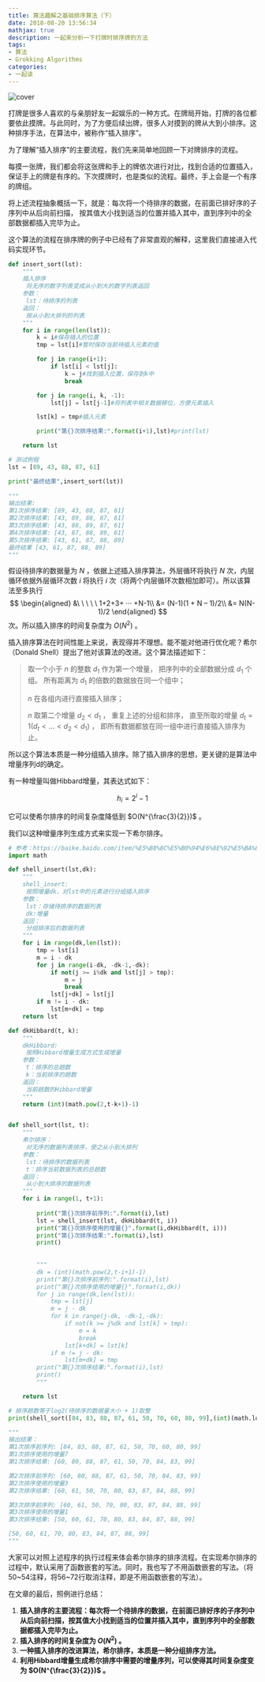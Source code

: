 ```yaml
---
title: 算法趣解之基础排序算法（下）
date: 2018-08-20 13:56:34
mathjax: true
description: 一起来分析一下打牌时排序牌的方法
tags: 
- 算法
- Grokking Algorithms
categories: 
- 一起读
---
```

![cover](https://gitee.com/CosmosNing/MyPicGo/raw/master/images/2018/08/20/cover.jpg?raw=true)



打牌是很多人喜欢的与亲朋好友一起娱乐的一种方式。在牌局开始，打牌的各位都要依此摸牌。与此同时，为了方便后续出牌，很多人对摸到的牌从大到小排序。这种排序手法，在算法中，被称作“插入排序”。

 

为了理解“插入排序”的主要流程，我们先来简单地回顾一下对牌排序的流程。

 

每摸一张牌，我们都会将这张牌和手上的牌依次进行对比，找到合适的位置插入，保证手上的牌是有序的。下次摸牌时，也是类似的流程。最终，手上会是一个有序的牌组。

 

将上述流程抽象概括一下，就是：每次将一个待排序的数据，在前面已排好序的子序列中从后向前扫描， 按其值大小找到适当的位置并插入其中，直到序列中的全部数据都插入完毕为止。

 

这个算法的流程在排序牌的例子中已经有了非常直观的解释，这里我们直接进入代码实现环节。



```python
def insert_sort(lst):
    """
    插入排序
     将无序的数字列表变成从小到大的数字列表返回
    参数：
     lst：待排序的列表
    返回：
     按从小到大排列的列表
    """
    for i in range(len(lst)):
        k = i#保存插入的位置
        tmp = lst[i]#暂时保存当前待插入元素的值

        for j in range(i+1):
            if lst[i] < lst[j]:
                k = j#找到插入位置，保存到k中
                break

        for j in range(i, k, -1):
            lst[j] = lst[j-1]#将列表中相关数据移位，方便元素插入

        lst[k] = tmp#插入元素

        print("第{}次排序结果:".format(i+1),lst)#print(lst)

    return lst

# 测试例程
lst = [89, 43, 88, 87, 61]

print("最终结果",insert_sort(lst))
        
"""
输出结果:
第1次排序结果: [89, 43, 88, 87, 61]
第2次排序结果: [43, 89, 88, 87, 61]
第3次排序结果: [43, 88, 89, 87, 61]
第4次排序结果: [43, 87, 88, 89, 61]
第5次排序结果: [43, 61, 87, 88, 89]
最终结果 [43, 61, 87, 88, 89]
"""
```



假设待排序的数据量为 $N$ ，依据上述插入排序算法，外层循环将执行 $N$ 次，内层循环依据外层循环次数 $i$ 将执行 $i$ 次（将两个内层循环次数相加即可）。所以该算法至多执行
$$
\begin{aligned}
&\ \ \ \ \ 1+2+3+ ··· +N-1\\ 
&= (N-1)(1 + N – 1)/2\\
&= N(N-1)/2
\end{aligned}
$$
次。所以插入排序的时间复杂度为 $O(N^{2})$ 。

 

插入排序算法在时间性能上来说，表现得并不理想。能不能对他进行优化呢？希尔（Donald Shell）提出了他对该算法的改进。这个算法描述如下：

 

> 取一个小于 $n$ 的整数 $d_{1}$ 作为第一个增量， 把序列中的全部数据分成 $d_{1}$ 个组。 所有距离为 $d_{1}$ 的倍数的数据放在同一个组中；
>
> $n$ 在各组内进行直接插入排序；
>
> $n$  取第二个增量 $d_{2} < d_{1}$ ， 重复上述的分组和排序， 直至所取的增量 $d_{t}=1(d_{t}< …<d_{2}<d_{1})$ ， 即所有数据都放在同一组中进行直接插入排序为止。

 

所以这个算法本质是一种分组插入排序。除了插入排序的思想，更关键的是算法中增量序列d的确定。

 

有一种增量叫做Hibbard增量，其表达式如下：


$$
h_{i} = 2^{i} - 1
$$


它可以使希尔排序的时间复杂度降低到 $O(N^{\frac{3}{2}})$ 。

 

我们以这种增量序列生成方式来实现一下希尔排序。



```python
# 参考：https://baike.baidu.com/item/%E5%B8%8C%E5%B0%94%E6%8E%92%E5%BA%8F/3229428?fr=aladdin#7_8
import math

def shell_insert(lst,dk):
    """
    shell_insert:
     按照增量dk，对lst中的元素进行分组插入排序
    参数：
     lst：存储待排序的数据列表
     dk:增量
    返回：
     分组排序后的数据列表
    """
    for i in range(dk,len(lst)):
        tmp = lst[i]
        m = i - dk
        for j in range(i-dk, -dk-1,-dk):
            if not(j >= i%dk and lst[j] > tmp):
                m = j
                break
            lst[j+dk] = lst[j]
        if m != i - dk:
            lst[m+dk] = tmp
    return lst

def dkHibbard(t, k):
    """
    dkHibbard:
     按照Hibbard增量生成方式生成增量
    参数：
     t：排序的总趟数
     k：当前排序的趟数
    返回：
     当前趟数的Hibbard增量
    """
    return (int)(math.pow(2,t-k+1)-1)


def shell_sort(lst, t):
    """
    希尔排序：
     对无序的数据列表排序，使之从小到大排列
    参数：
     lst：待排序的数据列表
     t：排序当前数据列表的总趟数
    返回：
     从小到大排序的数据列表
    """
    for i in range(1, t+1):
        
        print("第{}次排序前序列:".format(i),lst)
        lst = shell_insert(lst, dkHibbard(t, i))
        print("第{}次排序使用的增量{}".format(i,dkHibbard(t, i)))
        print("第{}次排序结果:".format(i),lst)
        print()
        
        
        """
        dk = (int)(math.pow(2,t-i+1)-1)
        print("第{}次排序前序列:".format(i),lst)
        print("第{}次排序使用的增量{}".format(i,dk))
        for j in range(dk,len(lst)):
            tmp = lst[j]
            m = j - dk
            for k in range(j-dk, -dk-1,-dk):
                if not(k >= j%dk and lst[k] > tmp):
                    m = k
                    break
                lst[k+dk] = lst[k]
            if m != j - dk:
                lst[m+dk] = tmp
        print("第{}次排序结果:".format(i),lst)
        print()
        """

    return lst

# 排序趟数等于log2(待排序的数据量大小 + 1)取整
print(shell_sort([84, 83, 88, 87, 61, 50, 70, 60, 80, 99],(int)(math.log2(10+1))))

"""
输出结果：
第1次排序前序列: [84, 83, 88, 87, 61, 50, 70, 60, 80, 99]
第1次排序使用的增量7
第1次排序结果: [60, 80, 88, 87, 61, 50, 70, 84, 83, 99]

第2次排序前序列: [60, 80, 88, 87, 61, 50, 70, 84, 83, 99]
第2次排序使用的增量3
第2次排序结果: [60, 61, 50, 70, 80, 83, 87, 84, 88, 99]

第3次排序前序列: [60, 61, 50, 70, 80, 83, 87, 84, 88, 99]
第3次排序使用的增量1
第3次排序结果: [50, 60, 61, 70, 80, 83, 84, 87, 88, 99]

[50, 60, 61, 70, 80, 83, 84, 87, 88, 99]
"""
```



大家可以对照上述程序的执行过程来体会希尔排序的排序流程。在实现希尔排序的过程中，默认采用了函数嵌套的写法。同时，我也写了不用函数嵌套的写法。（将50~54注释，将56~72行取消注释，即是不用函数嵌套的写法）。

 

在文章的最后，照例进行总结：

 

1. **插入排序的主要流程：每次将一个待排序的数据，在前面已排好序的子序列中从后向前扫描，按其值大小找到适当的位置并插入其中，直到序列中的全部数据都插入完毕为止。**
2. **插入排序的时间复杂度为 $O(N^{2})$ 。**
3. **一种插入排序的改进算法，希尔排序，本质是一种分组排序方法。**
4. **利用Hibbard增量生成希尔排序中需要的增量序列，可以使得其时间复杂度变为 $O(N^{\frac{3}{2}})$ 。**